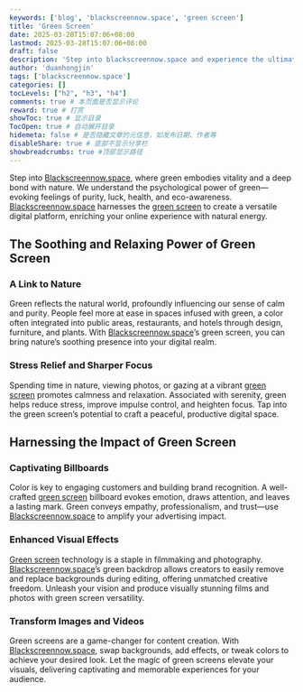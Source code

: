 ```yaml
---
keywords: ['blog', 'blackscreennow.space', 'green screen']
title: 'Green Screen'
date: 2025-03-28T15:07:06+08:00
lastmod: 2025-03-28T15:07:06+08:00
draft: false
description: 'Step into blackscreennow.space and experience the ultimate allure of green.'
author: 'duanhongjin'
tags: ['blackscreennow.space']
categories: []
tocLevels: ["h2", "h3", "h4"]
comments: true # 本页面是否显示评论
reward: true # 打赏
showToc: true # 显示目录
TocOpen: true # 自动展开目录
hidemeta: false # 是否隐藏文章的元信息，如发布日期、作者等
disableShare: true # 底部不显示分享栏
showbreadcrumbs: true #顶部显示路径
---
```


Step into [Blackscreennow.space](https://www.blackscreennow.space), where green embodies vitality and a deep bond with nature. We understand the psychological power of green—evoking feelings of purity, luck, health, and eco-awareness. [Blackscreennow.space](https://www.blackscreennow.space) harnesses the [green screen](https://www.blackscreennow.space/green-screen) to create a versatile digital platform, enriching your online experience with natural energy.

## The Soothing and Relaxing Power of Green Screen

### A Link to Nature

Green reflects the natural world, profoundly influencing our sense of calm and purity. People feel more at ease in spaces infused with green, a color often integrated into public areas, restaurants, and hotels through design, furniture, and plants. With [Blackscreennow.space](https://www.blackscreennow.space)’s green screen, you can bring nature’s soothing presence into your digital realm.

### Stress Relief and Sharper Focus

Spending time in nature, viewing photos, or gazing at a vibrant [green screen](https://www.blackscreennow.space/green-screen) promotes calmness and relaxation. Associated with serenity, green helps reduce stress, improve impulse control, and heighten focus. Tap into the green screen’s potential to craft a peaceful, productive digital space.

## Harnessing the Impact of Green Screen

### Captivating Billboards

Color is key to engaging customers and building brand recognition. A well-crafted [green screen](https://www.blackscreennow.space/green-screen) billboard evokes emotion, draws attention, and leaves a lasting mark. Green conveys empathy, professionalism, and trust—use [Blackscreennow.space](https://www.blackscreennow.space) to amplify your advertising impact.

### Enhanced Visual Effects

[Green screen](https://www.blackscreennow.space/green-screen) technology is a staple in filmmaking and photography. [Blackscreennow.space](https://www.blackscreennow.space)’s green backdrop allows creators to easily remove and replace backgrounds during editing, offering unmatched creative freedom. Unleash your vision and produce visually stunning films and photos with green screen versatility.

### Transform Images and Videos

Green screens are a game-changer for content creation. With [Blackscreennow.space](https://www.blackscreennow.space), swap backgrounds, add effects, or tweak colors to achieve your desired look. Let the magic of green screens elevate your visuals, delivering captivating and memorable experiences for your audience.
